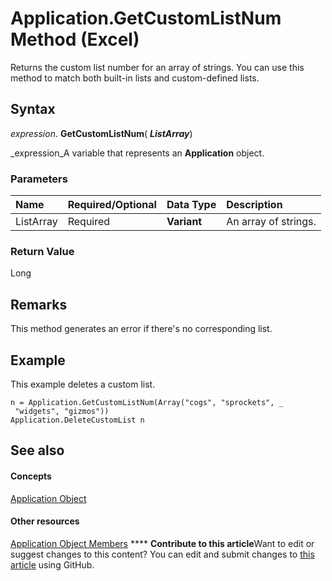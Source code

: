 
# Application.GetCustomListNum Method (Excel)

Returns the custom list number for an array of strings. You can use this method to match both built-in lists and custom-defined lists.


## Syntax

 _expression_. **GetCustomListNum**( **_ListArray_**)

 _expression_A variable that represents an  **Application** object.


### Parameters



|**Name**|**Required/Optional**|**Data Type**|**Description**|
|:-----|:-----|:-----|:-----|
|ListArray|Required| **Variant**|An array of strings.|

### Return Value

Long


## Remarks

This method generates an error if there's no corresponding list.


## Example

This example deletes a custom list.


```
n = Application.GetCustomListNum(Array("cogs", "sprockets", _ 
 "widgets", "gizmos")) 
Application.DeleteCustomList n
```


## See also


#### Concepts


 [Application Object](19b73597-5cf9-4f56-8227-b5211f657f6f.md)
#### Other resources


 [Application Object Members](4cb9ca42-8d07-cc9c-2d80-4eb9a5921e1e.md)
****   **Contribute to this article**Want to edit or suggest changes to this content? You can edit and submit changes to  [this article](https://github.com/jhershey00/VBA_Excel_Test/OpenXMLCon/articles/c4a97a96-333a-1021-7324-5cca4f0d9f3c.md) using GitHub.

